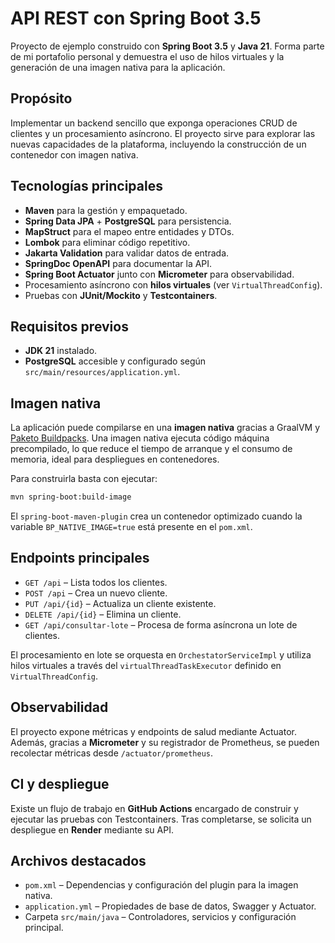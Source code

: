 # API REST con Spring Boot 3.5

Proyecto de ejemplo construido con **Spring Boot 3.5** y **Java 21**. Forma parte de mi portafolio personal y demuestra el uso de hilos virtuales y la generación de una imagen nativa para la aplicación.

## Propósito

Implementar un backend sencillo que exponga operaciones CRUD de clientes y un procesamiento asíncrono. El proyecto sirve para explorar las nuevas capacidades de la plataforma, incluyendo la construcción de un contenedor con imagen nativa.

## Tecnologías principales

- **Maven** para la gestión y empaquetado.
- **Spring Data JPA** + **PostgreSQL** para persistencia.
- **MapStruct** para el mapeo entre entidades y DTOs.
- **Lombok** para eliminar código repetitivo.
- **Jakarta Validation** para validar datos de entrada.
- **SpringDoc OpenAPI** para documentar la API.
- **Spring Boot Actuator** junto con **Micrometer** para observabilidad.
- Procesamiento asíncrono con **hilos virtuales** (ver `VirtualThreadConfig`).
- Pruebas con **JUnit/Mockito** y **Testcontainers**.

## Requisitos previos

- **JDK 21** instalado.
- **PostgreSQL** accesible y configurado según `src/main/resources/application.yml`.

## Imagen nativa

La aplicación puede compilarse en una **imagen nativa** gracias a GraalVM y [Paketo Buildpacks](https://paketo.io/). Una imagen nativa ejecuta código máquina precompilado, lo que reduce el tiempo de arranque y el consumo de memoria, ideal para despliegues en contenedores.

Para construirla basta con ejecutar:

```bash
mvn spring-boot:build-image
```

El `spring-boot-maven-plugin` crea un contenedor optimizado cuando la variable `BP_NATIVE_IMAGE=true` está presente en el `pom.xml`.

## Endpoints principales

- `GET /api` – Lista todos los clientes.
- `POST /api` – Crea un nuevo cliente.
- `PUT /api/{id}` – Actualiza un cliente existente.
- `DELETE /api/{id}` – Elimina un cliente.
- `GET /api/consultar-lote` – Procesa de forma asíncrona un lote de clientes.

El procesamiento en lote se orquesta en `OrchestatorServiceImpl` y utiliza hilos virtuales a través del `virtualThreadTaskExecutor` definido en `VirtualThreadConfig`.

## Observabilidad

El proyecto expone métricas y endpoints de salud mediante Actuator. Además, gracias a **Micrometer** y su registrador de Prometheus, se pueden recolectar métricas desde `/actuator/prometheus`.

## CI y despliegue

Existe un flujo de trabajo en **GitHub Actions** encargado de construir y ejecutar las pruebas con Testcontainers. Tras completarse, se solicita un despliegue en **Render** mediante su API.

## Archivos destacados

- `pom.xml` – Dependencias y configuración del plugin para la imagen nativa.
- `application.yml` – Propiedades de base de datos, Swagger y Actuator.
- Carpeta `src/main/java` – Controladores, servicios y configuración principal.
